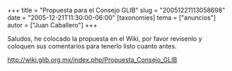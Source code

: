 +++
title = "Propuesta para el Consejo GLIB"
slug = "20051221113058698"
date = "2005-12-21T11:30:00-06:00"
[taxonomies]
tema = ["anuncios"]
autor = ["Juan Caballero"]
+++

Saludos, he colocado la propuesta en el Wiki, por favor revisenlo y
coloquen sus comentarios para tenerlo listo cuanto antes.

<http://wiki.glib.org.mx/index.php/Propuesta_Consejo_GLIB>
